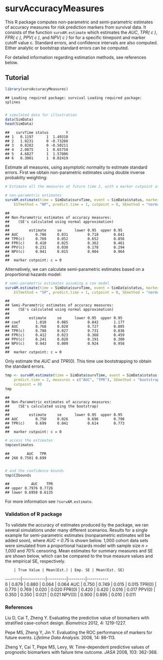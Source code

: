 survAccuracyMeasures
=============================================

This R package computes non-parametric and semi-parametric estimates of accuracy measures for risk prediction markers from survival data. It consists of the function `survAM.estimate` which estimates the *AUC*, *TPR( c )*, *FPR( c )*, *PPV( c )*, and *NPV( c )* for for a specific timepoint and marker cutoff value c. Standard errors, and confidence intervals are also computed. Either analytic or bootstrap standard errors can be computed. 

For detailed information regarding estimation methods, see references below. 



## Tutorial



```r
library(survAccuracyMeasures)
```

```
## Loading required package: survival Loading required package: splines
```

```r

# simulated data for illustration
data(SimData)
head(SimData)
```

```
##   survTime status        Y
## 1   0.1197      1  1.49310
## 2   1.0231      0 -0.73260
## 3   0.8282      0 -0.50211
## 4   2.0875      1  0.65758
## 5   4.6827      1  1.57806
## 6   0.3001      1  0.02419
```



Estimate all measures, using asymptotic normality to estimate standard errors. First we obtain non-parametric estimates using double inverse probablity weighting:


```r
# Estimate all the measures at future time 2, with a marker cutpoint at 0.

# non-parametric estimates
survAM.estimate(time = SimData$survTime, event = SimData$status, marker = SimData$Y, 
    ESTmethod = "NP", predict.time = 1, cutpoint = 0, SEmethod = "normal")
```

```
## 
## Non-Parametric estimates of accuracy measures:
##    (SE's calculated using normal approximation)
## 
##         estimate     se      lower 0.95  upper 0.95
## AUC        0.786     0.031         0.718       0.841 
## TPR(c)     0.769     0.052         0.652       0.856 
## FPR(c)     0.410     0.025         0.362       0.461 
## PPV(c)     0.231     0.030         0.178       0.294 
## NPV(c)     0.941     0.015         0.904       0.964 
## 
##  marker cutpoint: c = 0
```


Alternatively, we can calculate semi-parametric estimates based on a proportional hazards model:



```r
# semi-parametric estimates assuming a cox model
survAM.estimate(time = SimData$survTime, event = SimData$status, marker = SimData$Y, 
    ESTmethod = "SP", predict.time = 1, cutpoint = 0, SEmethod = "normal")
```

```
## 
## Semi-Parametric estimates of accuracy measures:
##    (SE's calculated using normal approximation)
## 
##         estimate     se      lower 0.95  upper 0.95
## coef       1.010     0.085         0.842       1.177 
## AUC        0.768     0.020         0.727       0.805 
## TPR(c)     0.788     0.027         0.731       0.836 
## FPR(c)     0.412     0.023         0.368       0.459 
## PPV(c)     0.241     0.028         0.191       0.300 
## NPV(c)     0.943     0.009         0.924       0.958 
## 
##  marker cutpoint: c = 0
```




Only estimate the $AUC$ and $TPR(0)$. This time use bootstrapping to obtain the standard errors. 


```r
tmp <- survAM.estimate(time = SimData$survTime, event = SimData$status, marker = SimData$Y, 
    predict.time = 2, measures = c("AUC", "TPR"), SEmethod = "bootstrap", bootstraps = 50, 
    cutpoint = 0)
tmp
```

```
## 
## Non-Parametric estimates of accuracy measures:
##    (SE's calculated using the bootstrap)
## 
##         estimate     se      lower 0.95  upper 0.95
## AUC        0.750     0.026         0.696       0.798 
## TPR(c)     0.699     0.041         0.614       0.773 
## 
##  marker cutpoint: c = 0
```



```r
# access the estimates
tmp$estimates
```

```
##        AUC   TPR
## 266 0.7501 0.699
```

```r

# and the confidence bounds
tmp$CIbounds
```

```
##          AUC    TPR
## upper 0.7976 0.7726
## lower 0.6958 0.6135
```


For more information see `?survAM.estimate`. 

### Validation of R package
To validate the accuracy of estimates produced by the package, we ran several simulations under many different scenarios. Results for a single example for semi-parametric estimates (nonparametric estimates will be added soon), where *AUC = 0.75* is shown below. 1,000 cohort data sets were simulated from a proportional hazards model with sample size *n = 1,000* and *70%* censoring. Mean estimates for summary measures and SE are shown below, which can be compared to the true measure values and the empirical SE, respectively.



        | True Value | Mean(Est.) | Emp. SE | Mean(Est. SE)
--------|------------|----------|---------|-----------    
      ß |   0.879 |   0.880 | 0.064 |     0.064
    AUC |   0.750 |   0.749 | 0.015 |     0.015
 TPR(0) |   0.770 |   0.769 | 0.020 |     0.020
 FPR(0) |   0.420 |   0.420 | 0.016 |     0.017
 PPV(0) |   0.350 |   0.350 | 0.021 |     0.021
 NPV(0) |   0.900 |   0.895 | 0.010 |     0.011


### References
Liu D, Cai T, Zheng Y. Evaluating the predictive value of biomarkers with stratified case-cohort design. *Biometrics* 2012, 4: 1219-1227.

Pepe MS, Zheng Y, Jin Y. Evaluating the ROC performance of markers for future events. *Lifetime Data Analysis.* 2008, 14: 86-113.

Zheng Y, Cai T, Pepe MS, Levy, W. Time-dependent predictive values of prognostic biomarkers with failure time outcome. *JASA* 2008, 103: 362-368.














